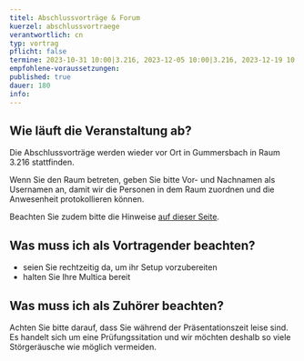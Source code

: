 ```yaml
---
titel: Abschlussvorträge & Forum
kuerzel: abschlussvortraege
verantwortlich: cn
typ: vortrag
pflicht: false
termine: 2023-10-31 10:00|3.216, 2023-12-05 10:00|3.216, 2023-12-19 10:00|3.216, 2024-01-09 10:00|3.216, 2024-01-23 10:00|3.216
empfohlene-voraussetzungen: 
published: true
dauer: 180
info: 
---
```


## 

## Wie läuft die Veranstaltung ab?
Die Abschlussvorträge werden wieder vor Ort in Gummersbach in Raum 3.216 stattfinden. 

Wenn Sie den Raum betreten, geben Sie bitte Vor- und Nachnamen als Usernamen an, damit wir die Personen in dem Raum zuordnen und die Anwesenheit protokollieren können.

Beachten Sie zudem bitte die Hinweise [auf dieser Seite](/mi-bachelor-praxisprojektseminar/hinweise-onlinesessions).

## Was muss ich als Vortragender beachten?
* seien Sie rechtzeitig da, um ihr Setup vorzubereiten
* halten Sie Ihre Multica bereit

## Was muss ich als Zuhörer beachten?
Achten Sie bitte darauf, dass Sie während der Präsentationszeit leise sind. Es handelt sich um eine Prüfungssitation und wir möchten deshalb so viele Störgeräusche wie möglich vermeiden.
